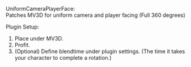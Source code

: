UniformCameraPlayerFace:<br>
Patches MV3D for uniform camera and player facing (Full 360 degrees)<br>

Plugin Setup:<br>
1. Place under MV3D.<br>
2. Profit.<br>
3. (Optional) Define blendtime under plugin settings. (The time it takes your character to complete a rotation.)
